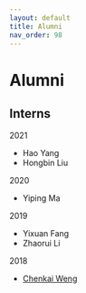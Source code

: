 ```yaml
---
layout: default
title: Alumni
nav_order: 98
---
```


# Alumni


## Interns

2021
+ Hao Yang
+ Hongbin Liu 
 
2020
+ Yiping Ma

2019
+ Yixuan Fang
+ Zhaorui Li

2018
+ [Chenkai Weng](https://carlweng.github.io/)

